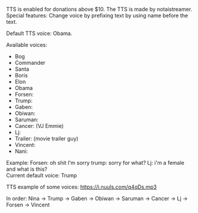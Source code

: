 TTS is enabled for donations above $10. The TTS is made by notaistreamer.  
Special features: Change voice by prefixing text by using name before the text.

Default TTS voice: Obama.

Available voices:
- Bog
- Commander
- Santa
- Boris
- Elon
- Obama
- Forsen:
- Trump:
- Gaben:
- Obiwan:
- Saruman:
- Cancer: (VJ Emmie)
- Lj:
- Trailer: (movie trailer guy)
- Vincent:
- Nani:


Example: Forsen: oh shit I'm sorry trump: sorry for what? Lj: i'm a female and what is this?  
Current default voice: Trump

TTS example of some voices: 
https://i.nuuls.com/q4qDs.mp3

In order: Nina -> Trump -> Gaben -> Obiwan -> Saruman -> Cancer -> Lj -> Forsen -> Vincent
